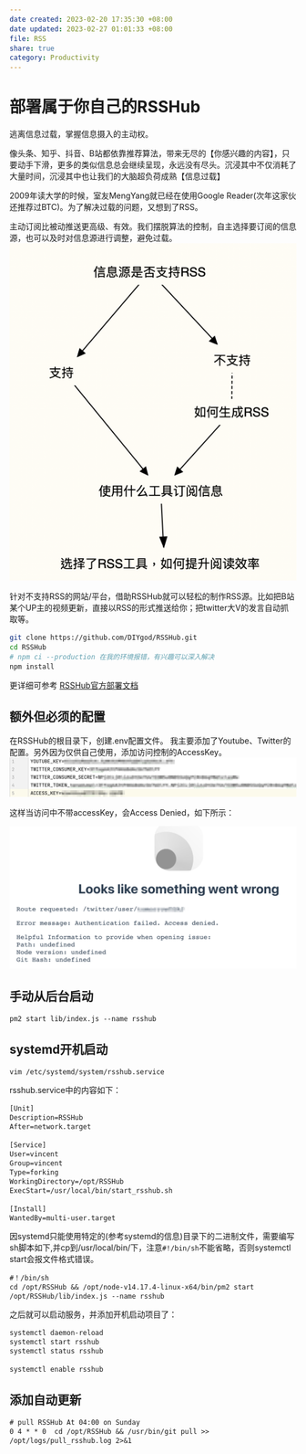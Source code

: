 ```yaml
---
date created: 2023-02-20 17:35:30 +08:00
date updated: 2023-02-27 01:01:33 +08:00
file: RSS
share: true
category: Productivity
---
```

# 部署属于你自己的RSSHub
逃离信息过载，掌握信息摄入的主动权。

像头条、知乎、抖音、B站都依靠推荐算法，带来无尽的【你感兴趣的内容】，只要动手下滑，更多的类似信息总会继续呈现，永远没有尽头。沉浸其中不仅消耗了大量时间，沉浸其中也让我们的大脑超负荷成熟【信息过载】

2009年读大学的时候，室友MengYang就已经在使用Google Reader(次年这家伙还推荐过BTC)。为了解决过载的问题，又想到了RSS。

主动订阅比被动推送更高级、有效。我们摆脱算法的控制，自主选择要订阅的信息源，也可以及时对信息源进行调整，避免过载。
![2023-02-23_12.36.38.png](../img/2023-02-23_12.36.38.png)



针对不支持RSS的网站/平台，借助RSSHub就可以轻松的制作RSS源。比如把B站某个UP主的视频更新，直接以RSS的形式推送给你；把twitter大V的发言自动抓取等。

```bash
git clone https://github.com/DIYgod/RSSHub.git
cd RSSHub
# npm ci --production 在我的环境报错，有兴趣可以深入解决
npm install 
```
更详细可参考 [RSSHub官方部署文档](https://docs.rsshub.app/install/#shou-dong-bu-shu-an-zhuang)

## 额外但必须的配置

在RSSHub的根目录下，创建.env配置文件。
我主要添加了Youtube、Twitter的配置。另外因为仅供自己使用，添加访问控制的AccessKey。
![2023-02-20_at_17_39_43.png](../img/2023-02-20_at_17_39_43.png)

这样当访问中不带accessKey，会Access Denied，如下所示：

![2023-02-20_at_17_59_09.png](../img/2023-02-20_at_17_59_09.png)
## 手动从后台启动

```
pm2 start lib/index.js --name rsshub
```

## systemd开机启动

```
vim /etc/systemd/system/rsshub.service
```

rsshub.service中的内容如下：

```
[Unit]  
Description=RSSHub  
After=network.target  
  
[Service]  
User=vincent  
Group=vincent  
Type=forking  
WorkingDirectory=/opt/RSSHub  
ExecStart=/usr/local/bin/start_rsshub.sh  
  
[Install]  
WantedBy=multi-user.target
```

因systemd只能使用特定的(参考systemd的信息)目录下的二进制文件，需要编写sh脚本如下,并cp到/usr/local/bin/下，注意`#!/bin/sh`不能省略，否则systemctl start会报文件格式错误。
```
#！/bin/sh  
cd /opt/RSSHub && /opt/node-v14.17.4-linux-x64/bin/pm2 start /opt/RSSHub/lib/index.js --name rsshub
```

之后就可以启动服务，并添加开机启动项目了：
```
systemctl daemon-reload
systemctl start rsshub
systemctl status rsshub

systemctl enable rsshub
```

## 添加自动更新

```
# pull RSSHub At 04:00 on Sunday  
0 4 * * 0  cd /opt/RSSHub && /usr/bin/git pull >> /opt/logs/pull_rsshub.log 2>&1
```